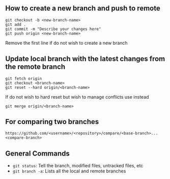 ## How to create a new branch and push to remote
```
git checkout -b <new-branch-name>
git add .
git commit -m "Describe your changes here"
git push origin <new-branch-name>
```
Remove the first line if do not wish to create a new branch

## Update local branch with the latest changes from the remote branch
```
git fetch origin
git checkout <branch-name> 
git reset --hard origin/<branch-name>
```
If do not wish to hard reset but wish to manage conflicts use instead
```
git merge origin/<branch-name>
```


## For comparing two branches
```
https://github.com/<username>/<repository>/compare/<base-branch>...<compare-branch>
```


## General Commands
- `git status`: Tell the branch, modified files, untracked files, etc
- `git branch -a`: Lists all the local and remote branches
